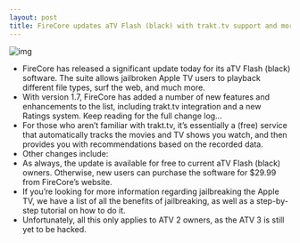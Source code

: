 ```yaml
---
layout: post
title: FireCore updates aTV Flash (black) with trakt.tv support and more
---
```

![img](http://media.idownloadblog.com/wp-content/uploads/2011/12/firecore-atv-flash.png)
* FireCore has released a significant update today for its aTV Flash (black) software. The suite allows jailbroken Apple TV users to playback different file types, surf the web, and much more.
* With version 1.7, FireCore has added a number of new features and enhancements to the list, including trakt.tv integration and a new Ratings system. Keep reading for the full change log…
* For those who aren’t familiar with trakt.tv, it’s essentially a (free) service that automatically tracks the movies and TV shows you watch, and then provides you with recommendations based on the recorded data.
* Other changes include:
* As always, the update is available for free to current aTV Flash (black) owners. Otherwise, new users can purchase the software for $29.99 from FireCore’s website.
* If you’re looking for more information regarding jailbreaking the Apple TV, we have a list of all the benefits of jailbreaking, as well as a step-by-step tutorial on how to do it.
* Unfortunately, all this only applies to ATV 2 owners, as the ATV 3 is still yet to be hacked.

